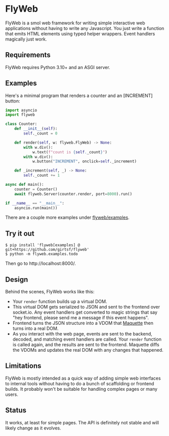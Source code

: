 # FlyWeb

FlyWeb is a smol web framework for writing simple interactive web applications
without having to write any Javascript. You just write a function that emits
HTML elements using typed helper wrappers. Event handlers magically just work.

## Requirements

FlyWeb requires Python 3.10+ and an ASGI server.

## Examples

Here's a minimal program that renders a counter and an [INCREMENT] button:

```python
import asyncio
import flyweb

class Counter:
    def __init__(self):
        self._count = 0

    def render(self, w: flyweb.FlyWeb) -> None:
        with w.div():
            w.text(f"count is {self._count}")
        with w.div():
            w.button("INCREMENT", onclick=self._increment)

    def _increment(self, _) -> None:
        self._count += 1

async def main():
    counter = Counter()
    await flyweb.Server(counter.render, port=8000).run()

if __name__ == "__main__":
    asyncio.run(main())
```

There are a couple more examples under
[flyweb/examples](https://github.com/girtsf/flyweb/tree/main/flyweb/examples).

## Try it out

```
$ pip install 'flyweb[examples] @ git+https://github.com/girtsf/flyweb'
$ python -m flyweb.examples.todo
```

Then go to http://localhost:8000/.

## Design

Behind the scenes, FlyWeb works like this:
* Your `render` function builds up a virtual DOM.
* This virtual DOM gets serialized to JSON and sent to the frontend over
  socket.io. Any event handlers get converted to magic strings that say "hey
  frontend, please send me a message if this event happens".
* Frontend turns the JSON structure into a VDOM that
  [Maquette](https://maquettejs.org/) then turns into a real DOM.
* As you interact with the web page, events are sent to the backend,
  decoded, and matching event handlers are called. Your `render` function
  is called again, and the results are sent to the frontend. Maquette diffs the
  VDOMs and updates the real DOM with any changes that happened.

## Limitations

FlyWeb is mostly intended as a quick way of adding simple web interfaces to
internal tools without having to do a bunch of scaffolding or frontend builds.
It probably won't be suitable for handling complex pages or many users.

## Status

It works, at least for simple pages. The API is definitely not stable and will
likely change as it evolves.
